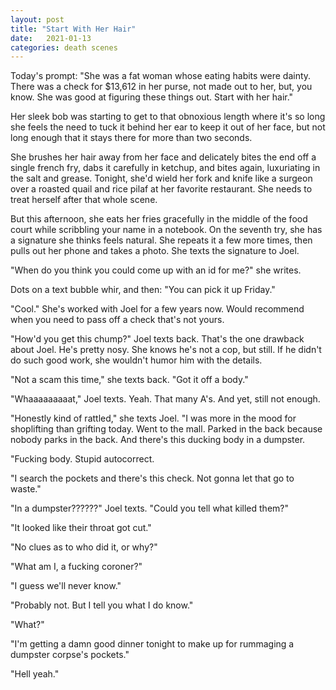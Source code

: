 ```yaml
---
layout: post
title: "Start With Her Hair"
date:   2021-01-13
categories: death scenes
---
```

Today's prompt: "She was a fat woman whose eating habits were dainty. There was a check for $13,612 in her purse, not made out to her, but, you know. She was good at figuring these things out. Start with her hair."

Her sleek bob was starting to get to that obnoxious length where it's so long she feels the need to tuck it behind her ear to keep it out of her face, but not long enough that it stays there for more than two seconds. 

She brushes her hair away from her face and delicately bites the end off a single french fry, dabs it carefully in ketchup, and bites again, luxuriating in the salt and grease. Tonight, she'd wield her fork and knife like a surgeon over a roasted quail and rice pilaf at her favorite restaurant. She needs to treat herself after that whole scene. 

But this afternoon, she eats her fries gracefully in the middle of the food court while scribbling your name in a notebook. On the seventh try, she has a signature she thinks feels natural. She repeats it a few more times, then pulls out her phone and takes a photo. She texts the signature to Joel.

"When do you think you could come up with an id for me?" she writes.

Dots on a text bubble whir, and then: "You can pick it up Friday."

"Cool." She's worked with Joel for a few years now. Would recommend when you need to pass off a check that's not yours.

"How'd you get this chump?" Joel texts back. That's the one drawback about Joel. He's pretty nosy. She knows he's not a cop, but still. If he didn't do such good work, she wouldn't humor him with the details. 

"Not a scam this time," she texts back. "Got it off a body."

"Whaaaaaaaaat," Joel texts. Yeah. That many A's. And yet, still not enough.

"Honestly kind of rattled," she texts Joel. "I was more in the mood for shoplifting than grifting today. Went to the mall. Parked in the back because nobody parks in the back. And there's this ducking body in a dumpster.

"Fucking body. Stupid autocorrect.

"I search the pockets and there's this check. Not gonna let that go to waste."

"In a dumpster??????" Joel texts. "Could you tell what killed them?"

"It looked like their throat got cut."

"No clues as to who did it, or why?"

"What am I, a fucking coroner?"

"I guess we'll never know."

"Probably not. But I tell you what I do know."

"What?"

"I'm getting a damn good dinner tonight to make up for rummaging a dumpster corpse's pockets."

"Hell yeah."
